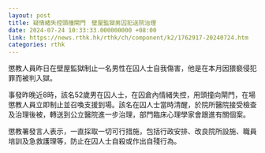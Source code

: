 ```yaml
---
layout: post
title: 疑情緒失控頭撞閘門　壁屋監獄男囚犯送院治理
date: 2024-07-24 10:33:33.000000000 +08:00
link: https://news.rthk.hk/rthk/ch/component/k2/1762917-20240724.htm
categories: rthk
---
```


懲教人員昨日在壁屋監獄制止一名男性在囚人士自我傷害，他是在本月因猥褻侵犯罪而被判入獄。

事發昨晚近8時，該名52歲男在囚人士，在囚倉內情緒失控，用頭撞向閘門，在場懲教人員立即制止並召喚支援到場。該名在囚人士當時清醒，於院所醫院接受檢查及治理後被，轉送到公立醫院進一步治理，部門臨床心理學家會跟進有關個案。

懲教署發言人表示，一直採取一切可行措施，包括行政安排、改良院所設施、職員培訓及急救護理等，防止在囚人士自殺或作出自殘行為。

